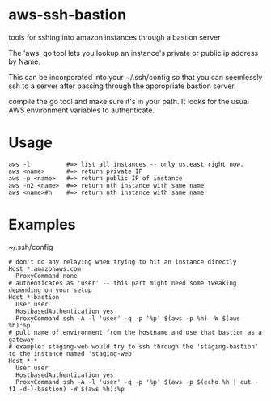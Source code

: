 aws-ssh-bastion
===============

tools for sshing into amazon instances through a bastion server

The 'aws' go tool lets you lookup an instance's private or public ip address by Name.

This can be incorporated into your ~/.ssh/config so that you can seemlessly ssh to a server after passing through the appropriate bastion server.

compile the go tool and make sure it's in your path.  It looks for the usual AWS environment variables to authenticate.

Usage
=====

    aws -l          #=> list all instances -- only us.east right now.
    aws <name>      #=> return private IP
    aws -p <name>   #=> return public IP of instance
    aws -n2 <name>  #=> return nth instance with same name
    aws <name>#n    #=> return nth instance with same name

Examples
========

~/.ssh/config

    # don't do any relaying when trying to hit an instance directly
    Host *.amazonaws.com
      ProxyCommand none
    # authenticates as 'user' -- this part might need some tweaking depending on your setup
    Host *-bastion
      User user
      HostbasedAuthentication yes
      ProxyCommand ssh -A -l 'user' -q -p '%p' $(aws -p %h) -W $(aws %h):%p
    # pull name of environment from the hostname and use that bastion as a gateway
    # example: staging-web would try to ssh through the 'staging-bastion' to the instance named 'staging-web'
    Host *-*
      User user
      HostbasedAuthentication yes
      ProxyCommand ssh -A -l 'user' -q -p '%p' $(aws -p $(echo %h | cut -f1 -d-)-bastion) -W $(aws %h):%p

